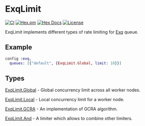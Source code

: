 # ExqLimit

[![CI](https://github.com/ananthakumaran/exq_limit/actions/workflows/ci.yml/badge.svg)](<https://github.com/ananthakumaran/exq_limit/actions/workflows/ci.yml/badge.svg>)
[![Hex.pm](https://img.shields.io/hexpm/v/exq_limit.svg)](<https://hex.pm/packages/exq_limit>)
[![Hex Docs](https://img.shields.io/badge/hex-docs-lightgreen.svg)](<https://hexdocs.pm/exq_limit/ExqLimit.Global.html>)
[![License](https://img.shields.io/hexpm/l/exq_limit.svg)](<https://github.com/ananthakumaran/exq_limit/blob/master/LICENSE>)

ExqLimit implements different types of rate limiting for
[Exq](https://github.com/akira/exq) queue.

## Example

```elixir
config :exq,
  queues: [{"default", {ExqLimit.Global, limit: 10}}]
```

## Types

[ExqLimit.Global](https://hexdocs.pm/exq_limit/ExqLimit.Global.html) - Global concurrency limit across all worker nodes.

[ExqLimit.Local](https://hexdocs.pm/exq_limit/ExqLimit.Local.html) - Local concurrency limit for a worker node.

[ExqLimit.GCRA](https://hexdocs.pm/exq_limit/ExqLimit.GCRA.html) - An implementation of GCRA algorithm.

[ExqLimit.And](https://hexdocs.pm/exq_limit/ExqLimit.And.html) - A limiter which allows to combine other limiters.
